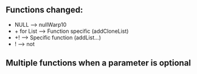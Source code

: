 ## Functions changed:

- NULL --> nullWarp10
- \+ for List --> Function specific (addCloneList)
- +! --> Specific function (addList...)
- ! --> not

## Multiple functions when a parameter is optional

